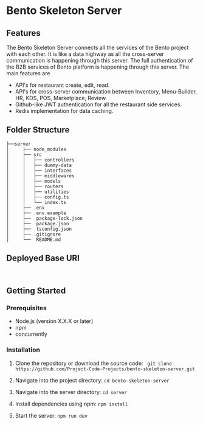 # Bento Skeleton Server

## Features
The Bento Skeleton Server connects all the services of the Bento project with each other. It is like a data highway as all the cross-server communication is happening through this server. The full authentication of the B2B services of Bento platform is happening through this server. The main features are 

- API's for restaurant create, edit, read.
- API's for cross-server communication between Inventory, Menu-Builder, HR, KDS, POS, Marketplace, Review.
- Github-like JWT authentication for all the restaurant side services.
- Redis implementation for data caching.


## Folder Structure

```
├──server
│     ├── node_modules
│     ├── src
│     │   ├── controllers
│     │   ├── dummy-data
│     │   ├── interfaces
│     │   ├── middlewares
│     │   ├── models
│     │   ├── routers
│     │   ├── utilities
│     │   ├── config.ts
│     │   └── index.ts
│     ├── .env
│     ├── .env.example
│     ├──  package-lock.json
│     ├──  package.json
│     ├──  tsconfig.json
│     ├── .gitignore
│     └──  README.md
```

## Deployed Base URl
``` ```

## Getting Started

### Prerequisites

- Node.js (version X.X.X or later)
- npm
- concurrently

### Installation
1. Clone the repository or download the source code: ```  git clone https://github.com/Project-Code-Projects/bento-skeleton-server.git ```

2. Navigate into the project directory:  ``` cd bento-skeleton-server ```

3. Navigate into the server directory: ``` cd server ```

4. Install dependencies using npm: ``` npm install ```

5. Start the server: ``` npm run dev ```




